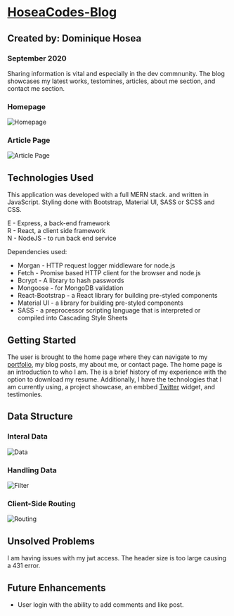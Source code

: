 # [HoseaCodes-Blog](http://www.hoseacodes.com/)

## Created by: Dominique Hosea

### September 2020

Sharing information is vital and especially in the dev commnunity. The blog showcases my latest works, testomines, articles, about me section, and contact me section. 

### Homepage
![Homepage](https://i.imgur.com/5k3N3ex.png)

### Article Page
![Article Page](https://i.imgur.com/PeDkdtv.png)

## Technologies Used

This application was developed with a full MERN stack. and written in JavaScript. Styling done with Bootstrap, Material UI, SASS or SCSS and CSS.

E - Express, a back-end framework  
R - React, a client side framework  
N - NodeJS - to run back end service

Dependencies used:

- Morgan - HTTP request logger middleware for node.js
- Fetch - Promise based HTTP client for the browser and node.js
- Bcrypt - A library to hash passwords
- Mongoose - for MongoDB validation
- React-Bootstrap - a React library for building pre-styled components
- Material UI - a library for building pre-styled components
- SASS - a preprocessor scripting language that is interpreted or compiled into Cascading Style Sheets 


## Getting Started

The user is brought to the home page where they can navigate to my [portfolio](www.dominiquehosea.com), my blog posts, my about me, or contact page. The home page is an introduction to who I am. The is a brief history of my experience with the option to download my resume. Additionally, I have the technologies that I am currently using, a project showcase, an embbed [Twitter](https://twitter.com/DominiqueRHosea) widget, and testimonies.

## Data Structure
 
### Interal Data
![Data](https://i.imgur.com/Jj5TcBZ.png)

### Handling Data 
![Filter](https://i.imgur.com/6h2s0jL.png)

### Client-Side Routing
![Routing](https://i.imgur.com/5HLKoH0.png)

## Unsolved Problems

I am having issues with my jwt access. The header size is too large causing a 431 error. 

## Future Enhancements

- User login with the ability to add comments and like post. 
